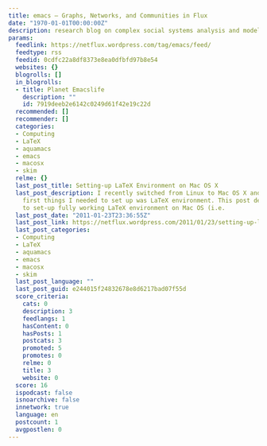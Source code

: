 ```yaml
---
title: emacs – Graphs, Networks, and Communities in Flux
date: "1970-01-01T00:00:00Z"
description: research blog on complex social systems analysis and modelling
params:
  feedlink: https://netflux.wordpress.com/tag/emacs/feed/
  feedtype: rss
  feedid: 0cdfc22a8df8373e8ea0dfbfd97b8e54
  websites: {}
  blogrolls: []
  in_blogrolls:
  - title: Planet Emacslife
    description: ""
    id: 7919deeb2e6142c0249d61f42e19c22d
  recommended: []
  recommender: []
  categories:
  - Computing
  - LaTeX
  - aquamacs
  - emacs
  - macosx
  - skim
  relme: {}
  last_post_title: Setting-up LaTeX Environment on Mac OS X
  last_post_description: I recently switched from Linux to Mac OS X and one of the
    first things I needed to set up was LaTeX environment. This post describes how
    to set-up fully working LaTeX environment on Mac OS (i.e.
  last_post_date: "2011-01-23T23:36:55Z"
  last_post_link: https://netflux.wordpress.com/2011/01/23/setting-up-latex-environment-mac-os-x/
  last_post_categories:
  - Computing
  - LaTeX
  - aquamacs
  - emacs
  - macosx
  - skim
  last_post_language: ""
  last_post_guid: e244015f24832678e8d6217bad07f55d
  score_criteria:
    cats: 0
    description: 3
    feedlangs: 1
    hasContent: 0
    hasPosts: 1
    postcats: 3
    promoted: 5
    promotes: 0
    relme: 0
    title: 3
    website: 0
  score: 16
  ispodcast: false
  isnoarchive: false
  innetwork: true
  language: en
  postcount: 1
  avgpostlen: 0
---
```

